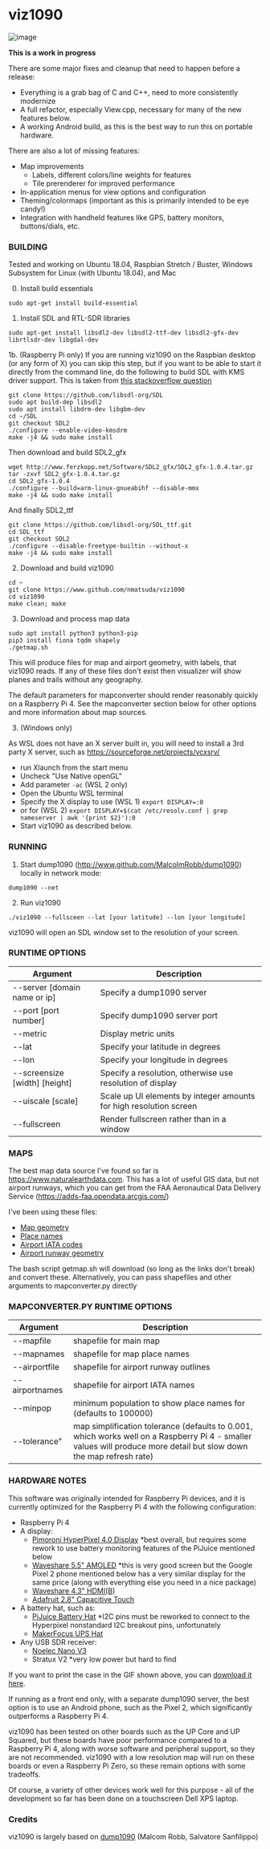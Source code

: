 # viz1090

![image](https://media.giphy.com/media/dJnFpEDGi1swmb3L05/giphy.gif)

**This is a work in progress**

There are some major fixes and cleanup that need to happen before a release:
* Everything is a grab bag of C and C++, need to more consistently modernize
* A full refactor, especially View.cpp, necessary for many of the new features below.
* A working Android build, as this is the best way to run this on portable hardware.

There are also a lot of missing features:
* Map improvements
	* Labels, different colors/line weights for features
	* Tile prerenderer for improved performance
* In-application menus for view options and configuration
* Theming/colormaps (important as this is primarily intended to be eye candy!)
* Integration with handheld features like GPS, battery monitors, buttons/dials, etc. 

### BUILDING

Tested and working on Ubuntu 18.04, Raspbian Stretch / Buster, Windows Subsystem for Linux (with Ubuntu 18.04), and Mac

0. Install build essentials

```
sudo apt-get install build-essential
```

1. Install SDL and RTL-SDR libraries
```
sudo apt-get install libsdl2-dev libsdl2-ttf-dev libsdl2-gfx-dev librtlsdr-dev libgdal-dev
```
1b. (Raspberry Pi only)
If you are running viz1090 on the Raspbian desktop (or any form of X) you can skip this step, but if you want to be able to start it directly from the command line, do the following to build SDL with KMS driver support. This is taken from [this stackoverflow question](https://stackoverflow.com/questions/57672568/sdl2-on-raspberry-pi-without-x)

```
git clone https://github.com/libsdl-org/SDL
sudo apt build-dep libsdl2
sudo apt install libdrm-dev libgbm-dev
cd ~/SDL
git checkout SDL2
./configure --enable-video-kmsdrm
make -j4 && sudo make install
```
Then download and build SDL2_gfx
```
wget http://www.ferzkopp.net/Software/SDL2_gfx/SDL2_gfx-1.0.4.tar.gz
tar -zxvf SDL2_gfx-1.0.4.tar.gz
cd SDL2_gfx-1.0.4
./configure --build=arm-linux-gnueabihf --disable-mmx
make -j4 && sudo make install
```
And finally SDL2_ttf
```
git clone https://github.com/libsdl-org/SDL_ttf.git
cd SDL_ttf
git checkout SDL2
./configure --disable-freetype-builtin --without-x
make -j4 && sudo make install
```


2. Download and build viz1090
```
cd ~
git clone https://www.github.com/nmatsuda/viz1090
cd viz1090
make clean; make
```

3. Download and process map data

```
sudo apt install python3 python3-pip
pip3 install fiona tqdm shapely
./getmap.sh
```

This will produce files for map and airport geometry, with labels, that viz1090 reads. If any of these files don't exist then visualizer will show planes and trails without any geography.

The default parameters for mapconverter should render reasonably quickly on a Raspberry Pi 4. See the mapconverter section below for other options and more information about map sources.

3. (Windows only)

As WSL does not have an X server built in, you will need to install a 3rd party X server, such as https://sourceforge.net/projects/vcxsrv/

* run Xlaunch from the start menu
* Uncheck "Use Native openGL"
* Add parameter ```-ac``` (WSL 2 only)
* Open the Ubuntu WSL terminal
* Specify the X display to use (WSL 1)
        ```
        export DISPLAY=:0
        ```
* or for (WSL 2)
        ```
        export DISPLAY=$(cat /etc/resolv.conf | grep nameserver | awk '{print $2}'):0
        ```
* Start viz1090 as described below.

### RUNNING

1. Start dump1090 (http://www.github.com/MalcolmRobb/dump1090) locally in network mode:
```
dump1090 --net
```

2. Run viz1090 
```
./viz1090 --fullsceen --lat [your latitude] --lon [your longitude]
```

viz1090 will open an SDL window set to the resolution of your screen.

### RUNTIME OPTIONS

| Argument						| Description |
| ----------------------------- | ----------- |
| --server [domain name or ip]	| Specify a dump1090 server | 
| --port [port number]			| Specify dump1090 server port | 
| --metric						| Display metric units | 
| --lat                         | Specify your latitude in degrees | 
| --lon                         | Specify your longitude in degrees | 
| --screensize [width] [height]	| Specify a resolution, otherwise use resolution of display | 
| --uiscale [scale]				| Scale up UI elements by integer amounts for high resolution screen | 
| --fullscreen					| Render fullscreen rather than in a window | 

### MAPS

The best map data source I've found so far is https://www.naturalearthdata.com. This has a lot of useful GIS data, but not airport runways, which you can get from the FAA Aeronautical Data Delivery Service (https://adds-faa.opendata.arcgis.com/)


I've been using these files:

* [Map geometry](https://www.naturalearthdata.com/http//www.naturalearthdata.com/download/10m/cultural/ne_10m_admin_1_states_provinces.zip) 
* [Place names](https://www.naturalearthdata.com/http//www.naturalearthdata.com/download/10m/cultural/ne_10m_populated_places.zip) 
* [Airport IATA codes](https://www.naturalearthdata.com/http//www.naturalearthdata.com/download/10m/cultural/ne_10m_airports.zip) 
* [Airport runway geometry](https://opendata.arcgis.com/datasets/4d8fa46181aa470d809776c57a8ab1f6_0.zip)  

The bash script getmap.sh will download (so long as the links don't break) and convert these. Alternatively, you can pass shapefiles and other arguments to mapconverter.py directly

### MAPCONVERTER.PY RUNTIME OPTIONS

| Argument						| Description |
| ----------------------------- | ----------- |
| --mapfile | shapefile for main map |
| --mapnames | shapefile for map place names |
| --airportfile | shapefile for airport runway outlines |
| --airportnames | shapefile for airport IATA names |
| --minpop | minimum population to show place names for (defaults to 100000) |
| --tolerance" | map simplification tolerance (defaults to 0.001, which works well on a Raspberry Pi 4 - smaller values will produce more detail but slow down the map refresh rate) |

### HARDWARE NOTES

This software was originally intended for Raspberry Pi devices, and it is currently optimized for the Raspberry Pi 4 with the following configuration:

* Raspberry Pi 4
* A display:
	* [Pimoroni HyperPixel 4.0 Display](https://shop.pimoroni.com/products/hyperpixel-4) \*best overall, but requires some rework to use battery monitoring features of the PiJuice mentioned below
	* [Waveshare 5.5" AMOLED](https://www.waveshare.com/5.5inch-hdmi-amoled.htm) \*this is very good screen but the Google Pixel 2 phone mentioned below has a very similar display for the same price (along with everything else you need in a nice package)
	* [Waveshare 4.3" HDMI(B)](https://www.waveshare.com/wiki/4.3inch_HDMI_LCD_(B))
	* [Adafruit 2.8" Capacitive Touch](https://www.adafruit.com/product/2423)
* A battery hat, such as:
	* [PiJuice Battery Hat](https://uk.pi-supply.com/products/pijuice-standard) \*I2C pins must be reworked to connect to the Hyperpixel nonstandard I2C breakout pins, unfortunately
	* [MakerFocus UPS Hat](https://www.amazon.com/Makerfocus-Raspberry-2500mAh-Lithium-Battery/dp/B01MQYX4UX) 
* Any USB SDR receiver:
	* [Noelec Nano V3](https://www.nooelec.com/store/nesdr-nano-three.html)
	* Stratux V2 \*very low power but hard to find

If you want to print the case in the GIF shown above, you can [download it here](https://github.com/nmatsuda/viz1090_case).

If running as a front end only, with a separate dump1090 server, the best option is to use an Android phone, such as the Pixel 2, which significantly outperforms a Raspberry Pi 4.

viz1090 has been tested on other boards such as the UP Core and UP Squared, but these boards have poor performance compared to a Raspberry Pi 4, along with worse software and peripheral support, so they are not recommended. viz1090 with a low resolution map will run on these boards or even a Raspberry Pi Zero, so these remain options with some tradeoffs.

Of course, a variety of other devices work well for this purpose - all of the development so far has been done on a touchscreen Dell XPS laptop.

### Credits

viz1090 is largely based on [dump1090](https://github.com/MalcolmRobb/dump1090) (Malcom Robb, Salvatore Sanfilippo)
